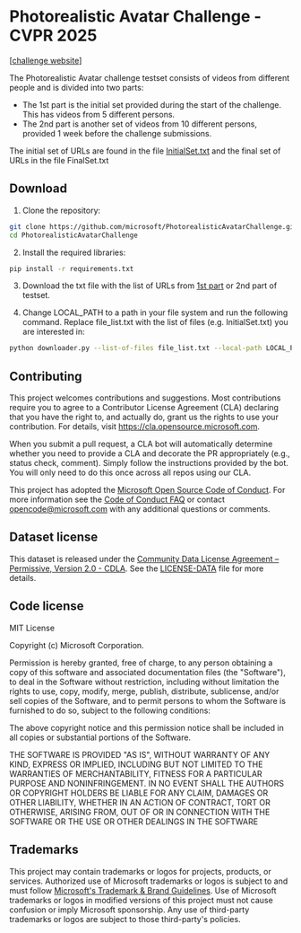 # Photorealistic Avatar Challenge -CVPR 2025
[[challenge website](https://www.microsoft.com/en-us/research/academic-program/photorealistic-avatar-challenge-cvpr-2025/)]

The Photorealistic Avatar challenge testset consists of videos from different people and is divided into two parts:
- The 1st part is the initial set provided during the start of the challenge. This has videos from 5 different persons.
- The 2nd part is another set of videos from 10 different persons, provided 1 week before the challenge submissions.

The initial set of URLs are found in the file [InitialSet.txt](https://github.com/microsoft/PhotorealisticAvatarChallenge/blob/main/InitialSet.txt) and the final set of URLs in the file FinalSet.txt

## Download

1. Clone the repository:

```bash
git clone https://github.com/microsoft/PhotorealisticAvatarChallenge.git
cd PhotorealisticAvatarChallenge
```

2. Install the required libraries:

```bash
pip install -r requirements.txt
```

3. Download the txt file with the list of URLs from [1st part](InitialSet.txt?raw=true) or 2nd part of testset.

4. Change LOCAL_PATH to a path in your file system and run the following command. Replace file_list.txt with the list of files (e.g. InitialSet.txt) you are interested in:

```bash
python downloader.py --list-of-files file_list.txt --local-path LOCAL_PATH
```

## Contributing

This project welcomes contributions and suggestions.  Most contributions require you to agree to a
Contributor License Agreement (CLA) declaring that you have the right to, and actually do, grant us
the rights to use your contribution. For details, visit https://cla.opensource.microsoft.com.

When you submit a pull request, a CLA bot will automatically determine whether you need to provide
a CLA and decorate the PR appropriately (e.g., status check, comment). Simply follow the instructions
provided by the bot. You will only need to do this once across all repos using our CLA.

This project has adopted the [Microsoft Open Source Code of Conduct](https://opensource.microsoft.com/codeofconduct/).
For more information see the [Code of Conduct FAQ](https://opensource.microsoft.com/codeofconduct/faq/) or
contact [opencode@microsoft.com](mailto:opencode@microsoft.com) with any additional questions or comments.


## Dataset license

This dataset is released under the [Community Data License Agreement – Permissive, Version 2.0 - CDLA](https://cdla.dev/permissive-2-0/). See the [LICENSE-DATA](LICENSE-DATA) file for more details.


## Code license

MIT License

Copyright (c) Microsoft Corporation.

Permission is hereby granted, free of charge, to any person obtaining a copy
of this software and associated documentation files (the "Software"), to deal
in the Software without restriction, including without limitation the rights
to use, copy, modify, merge, publish, distribute, sublicense, and/or sell
copies of the Software, and to permit persons to whom the Software is
furnished to do so, subject to the following conditions:

The above copyright notice and this permission notice shall be included in all
copies or substantial portions of the Software.

THE SOFTWARE IS PROVIDED "AS IS", WITHOUT WARRANTY OF ANY KIND, EXPRESS OR
IMPLIED, INCLUDING BUT NOT LIMITED TO THE WARRANTIES OF MERCHANTABILITY,
FITNESS FOR A PARTICULAR PURPOSE AND NONINFRINGEMENT. IN NO EVENT SHALL THE
AUTHORS OR COPYRIGHT HOLDERS BE LIABLE FOR ANY CLAIM, DAMAGES OR OTHER
LIABILITY, WHETHER IN AN ACTION OF CONTRACT, TORT OR OTHERWISE, ARISING FROM,
OUT OF OR IN CONNECTION WITH THE SOFTWARE OR THE USE OR OTHER DEALINGS IN THE
SOFTWARE



## Trademarks

This project may contain trademarks or logos for projects, products, or services. Authorized use of Microsoft 
trademarks or logos is subject to and must follow 
[Microsoft's Trademark & Brand Guidelines](https://www.microsoft.com/en-us/legal/intellectualproperty/trademarks/usage/general).
Use of Microsoft trademarks or logos in modified versions of this project must not cause confusion or imply Microsoft sponsorship.
Any use of third-party trademarks or logos are subject to those third-party's policies.
